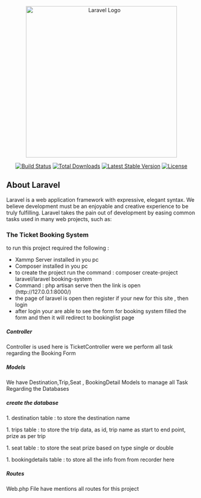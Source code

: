 <p align="center"><a href="https://laravel.com" target="_blank"><img src="https://raw.githubusercontent.com/laravel/art/master/logo-lockup/5%20SVG/2%20CMYK/1%20Full%20Color/laravel-logolockup-cmyk-red.svg" width="400" alt="Laravel Logo"></a></p>

<p align="center">
<a href="https://github.com/laravel/framework/actions"><img src="https://github.com/laravel/framework/workflows/tests/badge.svg" alt="Build Status"></a>
<a href="https://packagist.org/packages/laravel/framework"><img src="https://img.shields.io/packagist/dt/laravel/framework" alt="Total Downloads"></a>
<a href="https://packagist.org/packages/laravel/framework"><img src="https://img.shields.io/packagist/v/laravel/framework" alt="Latest Stable Version"></a>
<a href="https://packagist.org/packages/laravel/framework"><img src="https://img.shields.io/packagist/l/laravel/framework" alt="License"></a>
</p>

## About Laravel

Laravel is a web application framework with expressive, elegant syntax. We believe development must be an enjoyable and creative experience to be truly fulfilling. Laravel takes the pain out of development by easing common tasks used in many web projects, such as:

<h3>The Ticket Booking System</h3>
<p>to run this project  required the following :</p>
<ul>
    <Li>Xammp Server  installed in you pc</Li>
    <li>Composer   installed in you pc</li>
    <li>to create the project run the command : composer create-project laravel/laravel booking-system </li>
    <li> Command : php artisan serve then the link is open (http://127.0.0.1:8000/) </li>
    <li> the page of laravel is open then register if your new for this site , then login </li>
    <li>after login your are able to see the form for booking system filled the form and then it will redirect to bookinglist page</li>
                            
    
</ul>
<h5>Controller</h5>
<P>Controller is used here is TicketController were we perform all task regarding the Booking Form</P>
<h5>Models</h5>
<p>We have Destination,Trip,Seat , BookingDetail Models to manage all Task Regarding the Databases</p>
<h5>create the database </h5>
<p> 1. destination table : to store the destination name </p>
<p> 1. trips table : to store the trip data, as id, trip name as start to end point, prize as per trip  </p>
<p> 1. seat table : to store the seat prize based on type single or double </p>
<p> 1. bookingdetails table : to store all the info from from recorder here</p>
<h5>Routes</h5>
<p>Web.php File have mentions all routes for this project</p>





